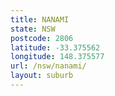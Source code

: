 ```yaml
---
title: NANAMI
state: NSW
postcode: 2806
latitude: -33.375562
longitude: 148.375577
url: /nsw/nanami/
layout: suburb
---
```

